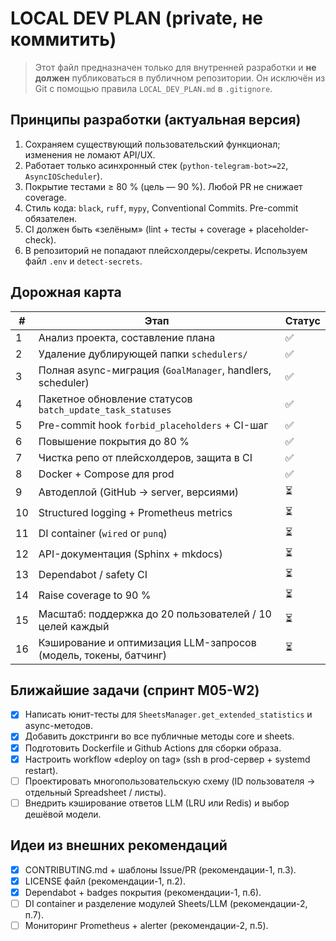 # LOCAL DEV PLAN (private, не коммитить)

> Этот файл предназначен только для внутренней разработки и **не должен** публиковаться в публичном репозитории.
> Он исключён из Git с помощью правила `LOCAL_DEV_PLAN.md` в `.gitignore`.

## Принципы разработки (актуальная версия)

1. Сохраняем существующий пользовательский функционал; изменения не ломают API/UX.
2. Работает только асинхронный стек (`python-telegram-bot>=22`, `AsyncIOScheduler`).
3. Покрытие тестами ≥ 80 % (цель — 90 %). Любой PR не снижает coverage.
4. Стиль кода: `black`, `ruff`, `mypy`, Conventional Commits. Pre-commit обязателен.
5. CI должен быть «зелёным» (lint + тесты + coverage + placeholder-check).
6. В репозиторий не попадают плейсхолдеры/секреты. Используем файл `.env` и `detect-secrets`.

## Дорожная карта

| # | Этап | Статус |
|---|------|--------|
| 1 | Анализ проекта, составление плана | ✅ |
| 2 | Удаление дублирующей папки `schedulers/` | ✅ |
| 3 | Полная async-миграция (`GoalManager`, handlers, scheduler) | ✅ |
| 4 | Пакетное обновление статусов `batch_update_task_statuses` | ✅ |
| 5 | Pre-commit hook `forbid_placeholders` + CI-шаг | ✅ |
| 6 | Повышение покрытия до 80 % | ✅ |
| 7 | Чистка репо от плейсхолдеров, защита в CI | ✅ |
| 8 | Docker + Compose для prod | ✅ |
| 9 | Автодеплой (GitHub → server, версиями) | ⏳ |
|10 | Structured logging + Prometheus metrics | ⏳ |
|11 | DI container (`wired` or `punq`) | ⏳ |
|12 | API-документация (Sphinx + mkdocs) | ⏳ |
|13 | Dependabot / safety CI | ⏳ |
|14 | Raise coverage to 90 % | ⏳ |
|15 | Масштаб: поддержка до 20 пользователей / 10 целей каждый | ⏳ |
|16 | Кэширование и оптимизация LLM-запросов (модель, токены, батчинг) | ⏳ |

## Ближайшие задачи (спринт M05-W2)

- [x] Написать юнит-тесты для `SheetsManager.get_extended_statistics` и async-методов.
- [x] Добавить докстринги во все публичные методы core и sheets.
- [x] Подготовить Dockerfile и Github Actions для сборки образа.
- [x] Настроить workflow «deploy on tag» (ssh в prod-сервер + systemd restart).
- [ ] Проектировать многопользовательскую схему (ID пользователя → отдельный Spreadsheet / листы).
- [ ] Внедрить кэширование ответов LLM (LRU или Redis) и выбор дешёвой модели.

## Идеи из внешних рекомендаций

- [x] CONTRIBUTING.md + шаблоны Issue/PR (рекомендации-1, п.3).
- [x] LICENSE файл (рекомендации-1, п.2).
- [x] Dependabot + badges покрытия (рекомендации-1, п.6).
- [ ] DI container и разделение модулей Sheets/LLM (рекомендации-2, п.7).
- [ ] Мониторинг Prometheus + alerter (рекомендации-2, п.5).